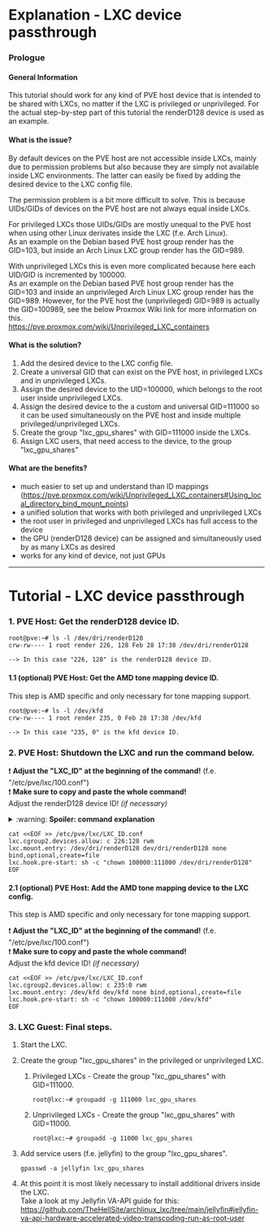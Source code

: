 # Explanation - LXC device passthrough

### Prologue
#### General Information
This tutorial should work for any kind of PVE host device that is intended to be shared with LXCs, no matter if the LXC is privileged or unprivileged. For the actual step-by-step part of this tutorial the renderD128 device is used as an example.

#### What is the issue?
By default devices on the PVE host are not accessible inside LXCs, mainly due to permission problems but also because they are simply not available inside LXC environments. The latter can easily be fixed by adding the desired device to the LXC config file.

The permission problem is a bit more difficult to solve. This is because UIDs/GIDs of devices on the PVE host are not always equal inside LXCs.

For privileged LXCs those UIDs/GIDs are mostly unequal to the PVE host when using other Linux derivates inside the LXC (f.e. Arch Linux).\
As an example on the Debian based PVE host group render has the GID=103, but inside an Arch Linux LXC group render has the GID=989.

With unprivileged LXCs this is even more complicated because here each UID/GID is incremented by 100000.\
As an example on the Debian based PVE host group render has the GID=103 and inside an unprivileged Arch Linux LXC group render has the GID=989. However, for the PVE host the (unprivileged) GID=989 is actually the GID=100989, see the below Proxmox Wiki link for more information on this.\
https://pve.proxmox.com/wiki/Unprivileged_LXC_containers

#### What is the solution?
1. Add the desired device to the LXC config file.
2. Create a universal GID that can exist on the PVE host, in privileged LXCs and in unprivileged LXCs.
3. Assign the desired device to the UID=100000, which belongs to the root user inside unprivileged LXCs.
4. Assign the desired device to the a custom and universal GID=111000 so it can be used simultaneously on the PVE host and inside multiple privileged/unprivileged LXCs.
5. Create the group "lxc_gpu_shares" with GID=111000 inside the LXCs.
6. Assign LXC users, that need access to the device, to the group "lxc_gpu_shares"

#### What are the benefits?
- much easier to set up and understand than ID mappings (https://pve.proxmox.com/wiki/Unprivileged_LXC_containers#Using_local_directory_bind_mount_points)
- a unified solution that works with both privileged and unprivileged LXCs
- the root user in privileged and unprivileged LXCs has full access to the device
- the GPU (renderD128 device) can be assigned and simultaneously used by as many LXCs as desired
- works for any kind of device, not just GPUs

---

# Tutorial - LXC device passthrough

### 1. PVE Host: Get the renderD128 device ID.
       
```
root@pve:~# ls -l /dev/dri/renderD128
crw-rw---- 1 root render 226, 128 Feb 28 17:38 /dev/dri/renderD128
  
--> In this case "226, 128" is the renderD128 device ID.
```

#### 1.1 (optional) PVE Host: Get the AMD tone mapping device ID.

This step is AMD specific and only necessary for tone mapping support.

```
root@pve:~# ls -l /dev/kfd
crw-rw---- 1 root render 235, 0 Feb 28 17:38 /dev/kfd

--> In this case "235, 0" is the kfd device ID.
```

### 2. PVE Host: Shutdown the LXC and run the command below.

:exclamation: **Adjust the "LXC_ID" at the beginning of the command!** (f.e. "/etc/pve/lxc/100.conf")\
:exclamation: **Make sure to copy and paste the whole command!**\
Adjust the renderD128 device ID! *(if necessary)*

<details>
  <summary>:warning: <b>Spoiler: command explanation</b></summary>
  
  ```
  1. Grant the LXC access to the renderD128 device of the PVE host.
          lxc.cgroup2.devices.allow: c 226:128 rwm
  2. Mount the renderD128 device inside the LXC.
          lxc.mount.entry: /dev/dri/renderD128 dev/dri/renderD128 none bind,optional,create=file
  3. Change the UID/GID of the renderD128 device on the PVE host, right before actually starting the LXC, to the UID/GID matching root:lxc_gpu_shares inside the LXC.
          lxc.hook.pre-start: sh -c "chown 100000:111000 /dev/dri/renderD128"
  ```
</details>

```
cat <<EOF >> /etc/pve/lxc/LXC_ID.conf
lxc.cgroup2.devices.allow: c 226:128 rwm
lxc.mount.entry: /dev/dri/renderD128 dev/dri/renderD128 none bind,optional,create=file
lxc.hook.pre-start: sh -c "chown 100000:111000 /dev/dri/renderD128"
EOF
```

#### 2.1 (optional) PVE Host: Add the AMD tone mapping device to the LXC config.

This step is AMD specific and only necessary for tone mapping support.

:exclamation: **Adjust the "LXC_ID" at the beginning of the command!** (f.e. "/etc/pve/lxc/100.conf")\
:exclamation: **Make sure to copy and paste the whole command!**\
Adjust the kfd device ID! *(if necessary)*

```
cat <<EOF >> /etc/pve/lxc/LXC_ID.conf
lxc.cgroup2.devices.allow: c 235:0 rwm
lxc.mount.entry: /dev/kfd dev/kfd none bind,optional,create=file
lxc.hook.pre-start: sh -c "chown 100000:111000 /dev/kfd"
EOF
```

### 3. LXC Guest: Final steps.

1. Start the LXC.

2. Create the group "lxc_gpu_shares" in the privileged or unprivileged LXC.

   1. Privileged LXCs - Create the group "lxc_gpu_shares" with GID=111000.
      
      ```
      root@lxc:~# groupadd -g 111000 lxc_gpu_shares
      ```
   
   2. Unprivileged LXCs - Create the group "lxc_gpu_shares" with GID=11000.
      
      ```
      root@lxc:~# groupadd -g 11000 lxc_gpu_shares
      ```

3. Add service users (f.e. jellyfin) to the group "lxc_gpu_shares".

   ```
   gpasswd -a jellyfin lxc_gpu_shares
   ```

4. At this point it is most likely necessary to install additional drivers inside the LXC.\
Take a look at my Jellyfin VA-API guide for this: https://github.com/TheHellSite/archlinux_lxc/tree/main/jellyfin#jellyfin-va-api-hardware-accelerated-video-transcoding-run-as-root-user
